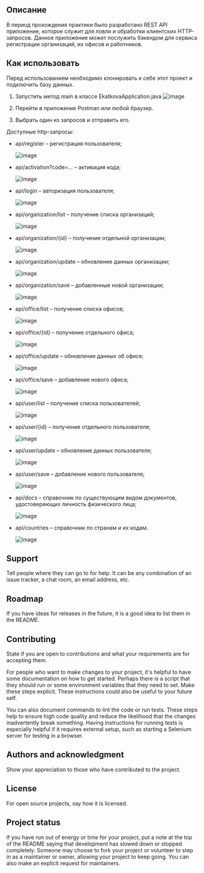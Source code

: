 ## Описание
В период прохождения практики было разработано REST API приложение, которое служит для ловли и обработки клиентских HTTP-запросов. Данное приложение может послужить бэкендом для сервиса регистрации организаций, их офисов и работников.

## Как использовать
Перед использованием необходимо клонировать к себе этот проект и подключить базу данных.

1. Запустить метод main в классе EkatkovaApplication.java
    ![image](https://user-images.githubusercontent.com/77570081/176266667-aa0b228a-6186-41ed-80d5-e384d694aabf.png)
    
2. Перейти в приложение Postman или любой браузер.

3. Выбрать один из запросов и отправить его.

Доступные http-запросы:
*	api/register – регистрация пользователя;

    ![image](https://user-images.githubusercontent.com/77570081/176268102-583cd4ca-de4f-4491-b9f1-b365206f2cdf.png)

*	api/activation?code=… – активация кода;

    ![image](https://user-images.githubusercontent.com/77570081/176268267-fd41ff27-a8b2-450b-9feb-b404e3a4f242.png)

*	api/login – авторизация пользователя;
    
    ![image](https://user-images.githubusercontent.com/77570081/176268420-153a625a-fe70-4c79-9f4c-ca102e6e52df.png) 

*	api/organization/list – получение списка организаций;

    ![image](https://user-images.githubusercontent.com/77570081/176268512-74e8ef51-479a-4de9-88bf-74df1c7a0d2d.png)

*	api/organization/{id} – получение отдельной организации;

    ![image](https://user-images.githubusercontent.com/77570081/176268948-3de89920-d113-410d-bb1a-a31a566d2904.png)

*	api/organization/update – обновление данных организации;

    ![image](https://user-images.githubusercontent.com/77570081/176269012-217c99b9-7da1-45c2-801f-dc9bf4699340.png)

*	api/organization/save – добавленные новой организации;

    ![image](https://user-images.githubusercontent.com/77570081/176269067-ad3a5628-d994-4fc0-adb5-de1418a535d6.png)

*	api/office/list – получение списка офисов;

    ![image](https://user-images.githubusercontent.com/77570081/176269226-0d0229a2-e0aa-463c-9b44-e589476c8ab6.png)

*	api/office/{id} – получение отдельного офиса;

    ![image](https://user-images.githubusercontent.com/77570081/176269300-36abacbd-7ac0-44cd-bfcc-66fe80a69b63.png)

*	api/office/update – обновление данных об офисе;

    ![image](https://user-images.githubusercontent.com/77570081/176269469-51da392f-4e13-4379-ae22-1cb3446700c3.png)

*	api/office/save – добавление нового офиса;

    ![image](https://user-images.githubusercontent.com/77570081/176269559-ac3e3aff-d006-4ade-a8ee-06f8274af307.png)

*	api/user/list – получение списка пользователей;

    ![image](https://user-images.githubusercontent.com/77570081/176269779-c387c963-9296-4c35-9b8c-7b464c318517.png)

*	api/user/{id} – получение отдельного пользователя;

    ![image](https://user-images.githubusercontent.com/77570081/176270096-88721e62-fd14-409a-b093-b9dd93e69b2f.png)

*	api/user/update  – обновление данных пользователя;

    ![image](https://user-images.githubusercontent.com/77570081/176270199-550a2ef7-0144-4882-af55-0adc4bc833dc.png)

*	api/user/save  – добавление нового пользователя;

    ![image](https://user-images.githubusercontent.com/77570081/176270433-eb1698a8-e739-4d8a-b9b8-1f10dc81ae64.png)

*	api/docs – справочник по существующим видом документов, удостоверяющих личность физического лица;

    ![image](https://user-images.githubusercontent.com/77570081/176270485-9b9f2e52-e2f4-417e-94df-7a270e4ea0af.png)

*	api/countries – справочник по странам и их кодам.

    ![image](https://user-images.githubusercontent.com/77570081/176270570-1279915b-9322-471c-b59b-aa475d139d73.png)


## Support
Tell people where they can go to for help. It can be any combination of an issue tracker, a chat room, an email address, etc.

## Roadmap
If you have ideas for releases in the future, it is a good idea to list them in the README.

## Contributing
State if you are open to contributions and what your requirements are for accepting them.

For people who want to make changes to your project, it's helpful to have some documentation on how to get started. Perhaps there is a script that they should run or some environment variables that they need to set. Make these steps explicit. These instructions could also be useful to your future self.

You can also document commands to lint the code or run tests. These steps help to ensure high code quality and reduce the likelihood that the changes inadvertently break something. Having instructions for running tests is especially helpful if it requires external setup, such as starting a Selenium server for testing in a browser.

## Authors and acknowledgment
Show your appreciation to those who have contributed to the project.

## License
For open source projects, say how it is licensed.

## Project status
If you have run out of energy or time for your project, put a note at the top of the README saying that development has slowed down or stopped completely. Someone may choose to fork your project or volunteer to step in as a maintainer or owner, allowing your project to keep going. You can also make an explicit request for maintainers.
